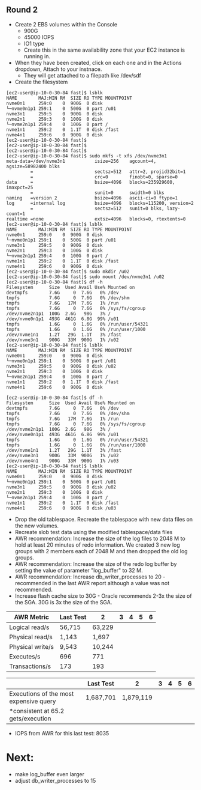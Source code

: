 ## Round 2
- Create 2 EBS volumes within the Console
  - 900G
  - 45000 IOPS
  - IO1 type
  - Create this in the same availability zone that your EC2 instance is running in.
- When they have been created, click on each one and in the Actions dropdown, Attach to your instnace.
  - They will get attached to a filepath like /dev/sdf
- Create the filesystem
```
[ec2-user@ip-10-0-30-84 fast]$ lsblk
NAME        MAJ:MIN RM  SIZE RO TYPE MOUNTPOINT
nvme0n1     259:0    0  900G  0 disk
└─nvme0n1p1 259:1    0  500G  0 part /u01
nvme3n1     259:5    0  900G  0 disk
nvme2n1     259:3    0  100G  0 disk
└─nvme2n1p1 259:4    0  100G  0 part /
nvme1n1     259:2    0  1.1T  0 disk /fast
nvme4n1     259:6    0  900G  0 disk
[ec2-user@ip-10-0-30-84 fast]$
[ec2-user@ip-10-0-30-84 fast]$
[ec2-user@ip-10-0-30-84 fast]$
[ec2-user@ip-10-0-30-84 fast]$ sudo mkfs -t xfs /dev/nvme3n1
meta-data=/dev/nvme3n1           isize=256    agcount=4, agsize=58982400 blks
         =                       sectsz=512   attr=2, projid32bit=1
         =                       crc=0        finobt=0, sparse=0
data     =                       bsize=4096   blocks=235929600, imaxpct=25
         =                       sunit=0      swidth=0 blks
naming   =version 2              bsize=4096   ascii-ci=0 ftype=1
log      =internal log           bsize=4096   blocks=115200, version=2
         =                       sectsz=512   sunit=0 blks, lazy-count=1
realtime =none                   extsz=4096   blocks=0, rtextents=0
[ec2-user@ip-10-0-30-84 fast]$ lsblk
NAME        MAJ:MIN RM  SIZE RO TYPE MOUNTPOINT
nvme0n1     259:0    0  900G  0 disk
└─nvme0n1p1 259:1    0  500G  0 part /u01
nvme3n1     259:5    0  900G  0 disk
nvme2n1     259:3    0  100G  0 disk
└─nvme2n1p1 259:4    0  100G  0 part /
nvme1n1     259:2    0  1.1T  0 disk /fast
nvme4n1     259:6    0  900G  0 disk
[ec2-user@ip-10-0-30-84 fast]$ sudo mkdir /u02
[ec2-user@ip-10-0-30-84 fast]$ sudo mount /dev/nvme3n1 /u02
[ec2-user@ip-10-0-30-84 fast]$ df -h
Filesystem      Size  Used Avail Use% Mounted on
devtmpfs        7.6G     0  7.6G   0% /dev
tmpfs           7.6G     0  7.6G   0% /dev/shm
tmpfs           7.6G   17M  7.6G   1% /run
tmpfs           7.6G     0  7.6G   0% /sys/fs/cgroup
/dev/nvme2n1p1  100G  2.6G   98G   3% /
/dev/nvme0n1p1  493G  461G  6.8G  99% /u01
tmpfs           1.6G     0  1.6G   0% /run/user/54321
tmpfs           1.6G     0  1.6G   0% /run/user/1000
/dev/nvme1n1    1.2T   29G  1.1T   3% /fast
/dev/nvme3n1    900G   33M  900G   1% /u02
[ec2-user@ip-10-0-30-84 fast]$ lsblk
NAME        MAJ:MIN RM  SIZE RO TYPE MOUNTPOINT
nvme0n1     259:0    0  900G  0 disk
└─nvme0n1p1 259:1    0  500G  0 part /u01
nvme3n1     259:5    0  900G  0 disk /u02
nvme2n1     259:3    0  100G  0 disk
└─nvme2n1p1 259:4    0  100G  0 part /
nvme1n1     259:2    0  1.1T  0 disk /fast
nvme4n1     259:6    0  900G  0 disk

[ec2-user@ip-10-0-30-84 fast]$ df -h
Filesystem      Size  Used Avail Use% Mounted on
devtmpfs        7.6G     0  7.6G   0% /dev
tmpfs           7.6G     0  7.6G   0% /dev/shm
tmpfs           7.6G   17M  7.6G   1% /run
tmpfs           7.6G     0  7.6G   0% /sys/fs/cgroup
/dev/nvme2n1p1  100G  2.6G   98G   3% /
/dev/nvme0n1p1  493G  461G  6.8G  99% /u01
tmpfs           1.6G     0  1.6G   0% /run/user/54321
tmpfs           1.6G     0  1.6G   0% /run/user/1000
/dev/nvme1n1    1.2T   29G  1.1T   3% /fast
/dev/nvme3n1    900G   33M  900G   1% /u02
/dev/nvme4n1    900G   33M  900G   1% /u03
[ec2-user@ip-10-0-30-84 fast]$ lsblk
NAME        MAJ:MIN RM  SIZE RO TYPE MOUNTPOINT
nvme0n1     259:0    0  900G  0 disk
└─nvme0n1p1 259:1    0  500G  0 part /u01
nvme3n1     259:5    0  900G  0 disk /u02
nvme2n1     259:3    0  100G  0 disk
└─nvme2n1p1 259:4    0  100G  0 part /
nvme1n1     259:2    0  1.1T  0 disk /fast
nvme4n1     259:6    0  900G  0 disk /u03
```
- Drop the old tablespace. Recreate the tablespace with new data files on the new volumes.
- Recreate slob test data using the modified tablespace/data files
- AWR recommendation: Increase the size of the log files to 2048 M to hold at least 20 minutes of redo information. We created 3 new log groups with 2 members each of 2048 M and then dropped the old log groups.
- AWR recommendation: Increase the size of the redo log buffer by setting the value of parameter "log_buffer" to 32 M.
- AWR recommendation: Increase db_writer_processes to 20 - recommended in the last AWR report although a value was not recommended.
- Increase flash cache size to 30G - Oracle recommends 2-3x the size of the SGA. 30G is 3x the size of the SGA.

| AWR Metric           |  Last Test |   2    | 3      | 4      | 5      |  6    |
| ----             | ----    | ------ | ----   | -----  | ------ | ----  |
| Logical read/s   |  56,715| 63,229
| Physical read/s  |  1,143 | 1,697
| Physical write/s |  9,543 | 10,244
| Executes/s       |  696   | 771
| Transactions/s   |  173   | 193


|                                       |     Last Test  |   2        |  3        | 4      | 5         |  6    |
| -------------                         |  --------  |  ----      | ----      | ----   | -------   | ----  |
|Executions of the most expensive query |   1,687,701 | 1,879,119
|*consistent at 65.2 gets/execution     |

- IOPS from AWR for this last test: 8035

# Next:
- make log_buffer even larger
- adjust db_writer_processes to 15

